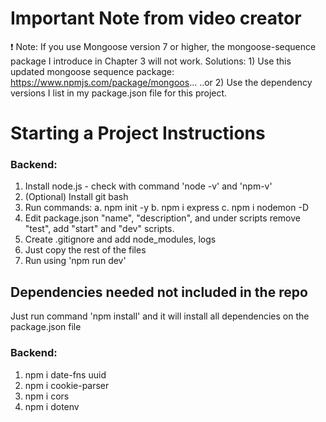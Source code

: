 # Important Note from video creator

❗ Note: If you use Mongoose version 7 or higher, the mongoose-sequence package I introduce in Chapter 3 will not work. Solutions: 1) Use this updated mongoose sequence package: https://www.npmjs.com/package/mongoos... ..or 2) Use the dependency versions I list in my package.json file for this project.

# Starting a Project Instructions

### Backend:

1. Install node.js - check with command 'node -v' and 'npm-v'
2. (Optional) Install git bash
3. Run commands:
   a. npm init -y
   b. npm i express
   c. npm i nodemon -D
4. Edit package.json "name", "description", and under scripts remove "test", add "start" and "dev" scripts.
5. Create .gitignore and add node_modules, logs
6. Just copy the rest of the files
7. Run using 'npm run dev'

## Dependencies needed not included in the repo

Just run command 'npm install' and it will install all dependencies on the package.json file

### Backend:

1. npm i date-fns uuid
2. npm i cookie-parser
3. npm i cors
4. npm i dotenv
